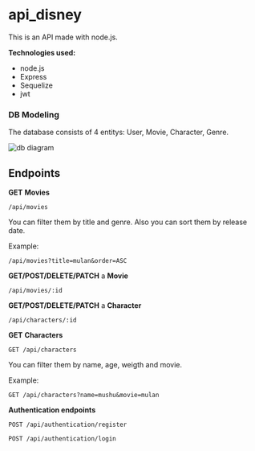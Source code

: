 # api_disney

This is an API made with node.js.

**Technologies used:**
- node.js
- Express
- Sequelize
- jwt

### DB Modeling
The database consists of 4 entitys: User, Movie, Character, Genre.

![db diagram](https://i.ibb.co/mXhPKbL/db.png "db diagram")

## Endpoints

**GET**  **Movies** 

`/api/movies`

You can filter them by title and genre. Also you can sort them by release date.

Example: 

`/api/movies?title=mulan&order=ASC`

**GET/POST/DELETE/PATCH** a **Movie** 

`/api/movies/:id`

**GET/POST/DELETE/PATCH** a **Character** 

`/api/characters/:id`

**GET**  **Characters** 

`GET /api/characters`

You can filter them by name, age, weigth and movie.

Example: 

`GET /api/characters?name=mushu&movie=mulan`

**Authentication endpoints**

`POST /api/authentication/register`

`POST /api/authentication/login`

